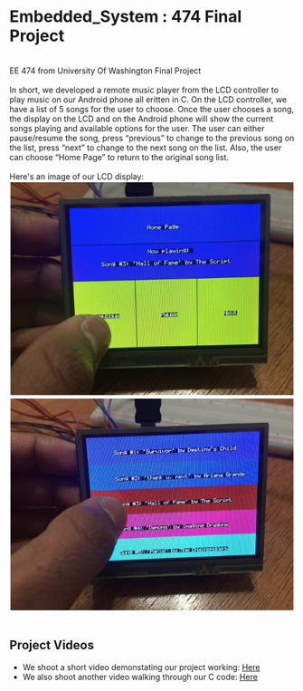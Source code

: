 # Embedded_System : 474 Final Project
<br />EE 474 from University Of Washington Final Project
<br /><br />In short, we developed a remote music player from the LCD controller to play music on our Android phone all eritten in C. On the LCD controller, we have a list of 5 songs for the user to choose. Once the user chooses a song, the display on the LCD and on the Android phone will show the current songs playing and available options for the user. The user can either pause/resume the song, press “previous” to change to the previous song on the list, press “next” to change to the next song on the list. Also, the user can choose “Home Page” to return to the original song list. 
<br /><br />Here's an image of our LCD display:
<br />![alt text](https://github.com/ShaneNguyen99/Embedded_System-474/blob/master/pic1.png)
<br />![alt text](https://github.com/ShaneNguyen99/Embedded_System-474/blob/master/pic2.png)
<br /><br />
## Project Videos
* We shoot a short video demonstating our project working: [Here](https://www.youtube.com/watch?v=EV58WFWePKU)
* We also shoot another video walking through our C code: [Here](https://www.youtube.com/watch?v=o4Fxm-gpvEw&feature=youtu.be)
